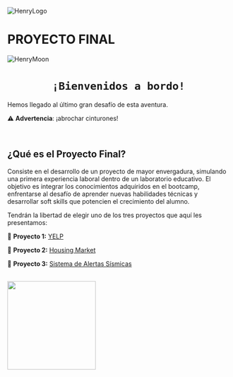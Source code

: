 ![HenryLogo](https://d31uz8lwfmyn8g.cloudfront.net/Assets/logo-henry-white-lg.png)

# **PROYECTO FINAL**

![HenryMoon](https://blog.soyhenry.com/content/images/size/w2000/2022/01/Currcula-Henry.png)


# <h1 align="center">**`¡Bienvenidos a bordo!`**</h1>

Hemos llegado al último gran desafío de esta aventura.

⚠️ **Advertencia**: ¡abrochar cinturones! 

</br>

## **¿Qué es el Proyecto Final?**

Consiste en el desarrollo de un proyecto de mayor envergadura, simulando una primera experiencia laboral dentro de un laboratorio educativo. El objetivo es integrar los conocimientos adquiridos en el bootcamp, enfrentarse al desafío de aprender nuevas habilidades técnicas y desarrollar soft skills que potencien el crecimiento del alumno.

Tendrán la libertad de elegir uno de los tres proyectos que aquí les presentamos:

🚀 **Proyecto 1:** [YELP](https://github.com/soyHenry/PF_DS/blob/main/Proyectos/Yelp.md)

🚀 **Proyecto 2:** [Housing Market](https://github.com/soyHenry/PF_DS/blob/main/Proyectos/Housing_Market.md)

🚀 **Proyecto 3:** [Sistema de Alertas Sísmicas](https://github.com/soyHenry/DS_LABS/blob/main/Proyectos/Proyectos%20Finales/Sistema%20de%20alertas%20sismicas/Readme.md)


</br>  <img src= "https://media.tenor.com/nTa69vUhjGgAAAAd/spongebob-good.gif" height="200">

